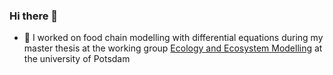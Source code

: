 ### Hi there 👋

- 🔭 I worked on food chain modelling with differential equations during my master thesis at the working group [Ecology and Ecosystem Modelling](https://www.uni-potsdam.de/en/ibb-ecology/overview) at the university of Potsdam

<!--
**FelixNoessler/FelixNoessler** is a ✨ _special_ ✨ repository because its `README.md` (this file) appears on your GitHub profile.

Here are some ideas to get you started:

- 🔭 I’m currently working on ...
- 🌱 I’m currently learning ...
- 👯 I’m looking to collaborate on ...
- 🤔 I’m looking for help with ...
- 💬 Ask me about ...
- 📫 How to reach me: ...
- 😄 Pronouns: ...
- ⚡ Fun fact: ...
-->
